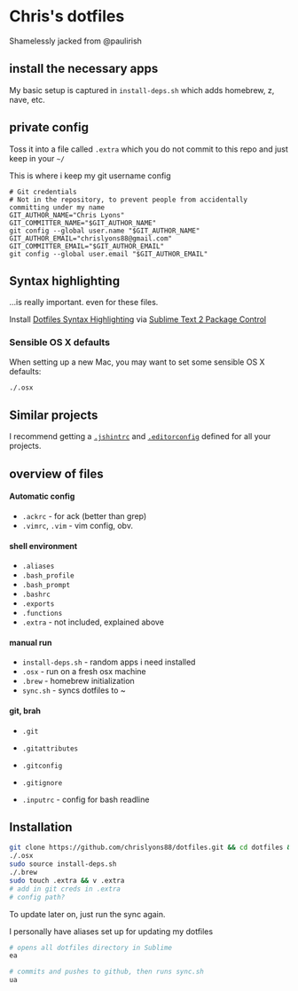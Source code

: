 # Chris's dotfiles

Shamelessly jacked from @paulirish

## install the necessary apps

My basic setup is captured in `install-deps.sh` which adds homebrew, z, nave, etc.

## private config

Toss it into a file called `.extra` which you do not commit to this repo and just keep in your `~/`

This is where i keep my git username config

```shell
# Git credentials
# Not in the repository, to prevent people from accidentally committing under my name
GIT_AUTHOR_NAME="Chris Lyons"
GIT_COMMITTER_NAME="$GIT_AUTHOR_NAME"
git config --global user.name "$GIT_AUTHOR_NAME"
GIT_AUTHOR_EMAIL="chrislyons88@gmail.com"
GIT_COMMITTER_EMAIL="$GIT_AUTHOR_EMAIL"
git config --global user.email "$GIT_AUTHOR_EMAIL"
```

## Syntax highlighting

…is really important. even for these files.

Install [Dotfiles Syntax Highlighting](https://github.com/mattbanks/dotfiles-syntax-highlighting-st2) via [Sublime Text 2 Package Control](http://wbond.net/sublime_packages/package_control)


### Sensible OS X defaults

When setting up a new Mac, you may want to set some sensible OS X defaults:

```bash
./.osx
```

## Similar projects

I recommend getting a [`.jshintrc`](https://github.com/jshint/node-jshint/blob/master/.jshintrc) and [`.editorconfig`](http://editorconfig.org/) defined for all your projects.


## overview of files

####  Automatic config
* `.ackrc` - for ack (better than grep)
* `.vimrc`, `.vim` - vim config, obv.

#### shell environment
* `.aliases`
* `.bash_profile`
* `.bash_prompt`
* `.bashrc`
* `.exports`
* `.functions`
* `.extra` - not included, explained above

#### manual run
* `install-deps.sh` - random apps i need installed
* `.osx` - run on a fresh osx machine
* `.brew` - homebrew initialization
* `sync.sh` - syncs dotfiles to ~

#### git, brah
* `.git`
* `.gitattributes`
* `.gitconfig`
* `.gitignore`

* `.inputrc` - config for bash readline


## Installation

```bash
git clone https://github.com/chrislyons88/dotfiles.git && cd dotfiles && ./sync.sh
./.osx
sudo source install-deps.sh
./.brew
sudo touch .extra && v .extra
# add in git creds in .extra
# config path?
```

To update later on, just run the sync again.

I personally have aliases set up for updating my dotfiles
```bash
# opens all dotfiles directory in Sublime
ea

# commits and pushes to github, then runs sync.sh
ua
```
